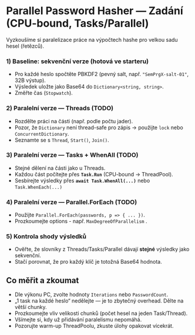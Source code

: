 # Parallel Password Hasher — Zadání (CPU-bound, Tasks/Parallel)

Vyzkoušíme si paralelizace práce na výpočtech hashe pro velkou sadu hesel (řetězců).


### 1) Baseline: sekvenční verze (hotová ve starteru)
- Pro každé heslo spočtěte PBKDF2 (pevný salt, např. `"SemPrgX-salt-01"`, 32B výstup).
- Výsledek uložte jako Base64 do `Dictionary<string, string>`.
- Změřte čas (`Stopwatch`).

### 2) Paralelní verze — Threads (TODO)
- Rozdělte práci na části (např. podle počtu jader).
- Pozor, že `Dictionary` není thread-safe pro zápis → použijte `lock` nebo `ConcurrentDictionary`.
- Seznamte se s `Thread`, `Start()`, `Join()`.

### 3) Paralelní verze — Tasks + WhenAll (TODO)
- Stejné dělení na části jako u Threads.
- Každou část počítejte přes **`Task.Run`** (CPU-bound → ThreadPool).
- Sesbírejte výsledky přes **`await Task.WhenAll(...)`** nebo `Task.WhenEach(...)`

### 4) Paralelní verze — Parallel.ForEach (TODO)
- Použijte `Parallel.ForEach(passwords, p => { ... })`.
- Prozkoumejte options - např. `MaxDegreeOfParallelism` .

### 5) Kontrola shody výsledků
- Ověřte, že slovníky z Threads/Tasks/Parallel dávají **stejné** výsledky jako sekvenční.
- Stačí porovnat, že pro každý klíč je totožná Base64 hodnota.

## Co měřit a zkoumat
- Dle výkonu PC, zvolte hodnoty `Iterations` nebo `PasswordCount`.
- „1 task na každé heslo“ nedělejte — je to zbytečný overhead. Dělte na větší chunky.
- Prozkoumejte vliv velikosti chunků (počet hesel na jeden Task/Thread).
- Všímejte si, kdy už přidávání paralelismu nepomáhá.
- Pozorujte warm-up ThreadPoolu, zkuste úlohy opakovat vícekrát.